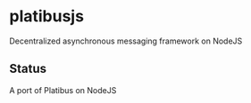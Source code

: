 # platibusjs
Decentralized asynchronous messaging framework on NodeJS

## Status
A port of Platibus on NodeJS
